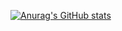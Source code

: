 [![Anurag's GitHub stats](https://github-readme-stats.vercel.app/api?username=Ivorforce&theme=dark&hide_rank=true&disable_animations=true&theme=transparent)](https://github.com/anuraghazra/github-readme-stats)
